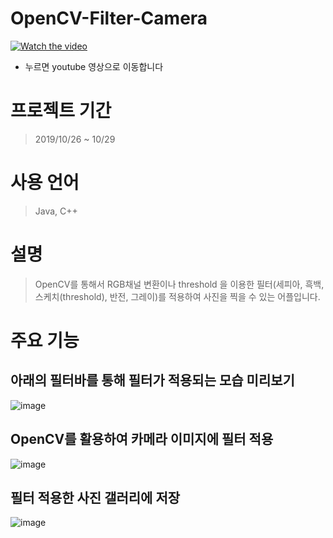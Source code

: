 # OpenCV-Filter-Camera


[![Watch the video](https://user-images.githubusercontent.com/44167177/102754161-e4174480-43af-11eb-9512-53a86546c9f6.png)](https://www.youtube.com/watch?v=4w6sajBoXHM&ab_channel=june)

* 누르면 youtube 영상으로 이동합니다



# 프로젝트 기간
> 2019/10/26 ~ 10/29

# 사용 언어
> Java, C++

# 설명
> OpenCV를 통해서 RGB채널 변환이나 threshold 을 이용한 필터(세피아, 흑백, 스케치(threshold), 반전, 그레이)를 적용하여 사진을 찍을 수 있는 어플입니다. 


# 주요 기능
## 아래의 필터바를 통해 필터가 적용되는 모습 미리보기
![image](https://user-images.githubusercontent.com/44167177/102754258-0610c700-43b0-11eb-97a8-af854a34a9df.png)


## OpenCV를 활용하여 카메라 이미지에 필터 적용
![image](https://user-images.githubusercontent.com/44167177/102754161-e4174480-43af-11eb-9512-53a86546c9f6.png)

## 필터 적용한 사진 갤러리에 저장
![image](https://user-images.githubusercontent.com/44167177/102754310-217bd200-43b0-11eb-8222-c81604192891.png)






